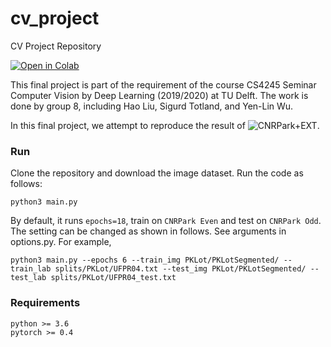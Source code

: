# cv_project
CV Project Repository

[![Open in Colab](https://colab.research.google.com/assets/colab-badge.svg)](https://colab.research.google.com/drive/1IldHTJLOqBM0Ex8LOQKyEQrqWBVGslZw?authuser=1)


This final project is part of the requirement of the course CS4245 Seminar Computer Vision by Deep Learning (2019/2020) at TU Delft. The work is done by group 8, including Hao Liu, Sigurd Totland, and Yen-Lin Wu.

In this final project, we attempt to reproduce the result of ![CNRPark+EXT](http://cnrpark.it/).

### Run
Clone the repository and download the image dataset. Run the code as follows:
```
python3 main.py
```
By default, it runs `epochs=18`, train on `CNRPark Even` and test on `CNRPark Odd`.
The setting can be changed as shown in follows. See arguments in options.py. For example, 
```
python3 main.py --epochs 6 --train_img PKLot/PKLotSegmented/ --train_lab splits/PKLot/UFPR04.txt --test_img PKLot/PKLotSegmented/ --test_lab splits/PKLot/UFPR04_test.txt

```

### Requirements
```
python >= 3.6
pytorch >= 0.4
```
